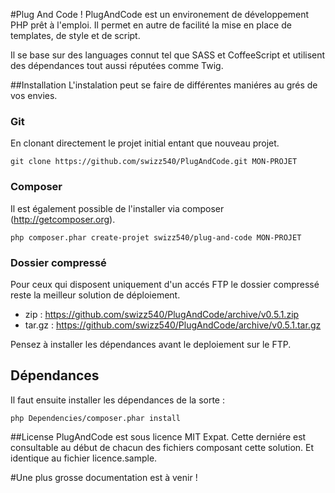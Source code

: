#Plug And Code !
PlugAndCode est un environement de développement PHP prêt à l'emploi.
Il permet en autre de facilité la mise en place de templates, de style et de script.

Il se base sur des languages connut tel que SASS et CoffeeScript 
et utilisent des dépendances tout aussi réputées comme Twig.

##Installation
L'instalation peut se faire de différentes maniéres au grés de vos envies.

### Git
En clonant directement le projet initial entant que nouveau projet.

    git clone https://github.com/swizz540/PlugAndCode.git MON-PROJET

### Composer
Il est également possible de l'installer via composer (http://getcomposer.org).

    php composer.phar create-projet swizz540/plug-and-code MON-PROJET

### Dossier compressé
Pour ceux qui disposent uniquement d'un accés FTP le dossier compressé reste la meilleur solution de déploiement.

* zip : https://github.com/swizz540/PlugAndCode/archive/v0.5.1.zip
* tar.gz : https://github.com/swizz540/PlugAndCode/archive/v0.5.1.tar.gz

Pensez à installer les dépendances avant le deploiement sur le FTP.

## Dépendances
Il faut ensuite installer les dépendances de la sorte :

    php Dependencies/composer.phar install

##License
PlugAndCode est sous licence MIT Expat.
Cette derniére est consultable au début de chacun des fichiers composant cette solution.
Et identique au fichier licence.sample.

#Une plus grosse documentation est à venir !
